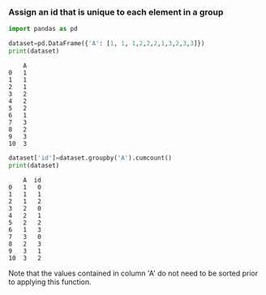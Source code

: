 ### Assign an id that is unique to each element in a group

```python
import pandas as pd
```


```python
dataset=pd.DataFrame({'A': [1, 1, 1,2,2,2,1,3,2,3,3]})
print(dataset)
```

        A
    0   1
    1   1
    2   1
    3   2
    4   2
    5   2
    6   1
    7   3
    8   2
    9   3
    10  3
    


```python
dataset['id']=dataset.groupby('A').cumcount()
print(dataset)
```

        A  id
    0   1   0
    1   1   1
    2   1   2
    3   2   0
    4   2   1
    5   2   2
    6   1   3
    7   3   0
    8   2   3
    9   3   1
    10  3   2
    

Note that the values contained in column 'A' do not need to be sorted prior to applying this function.
